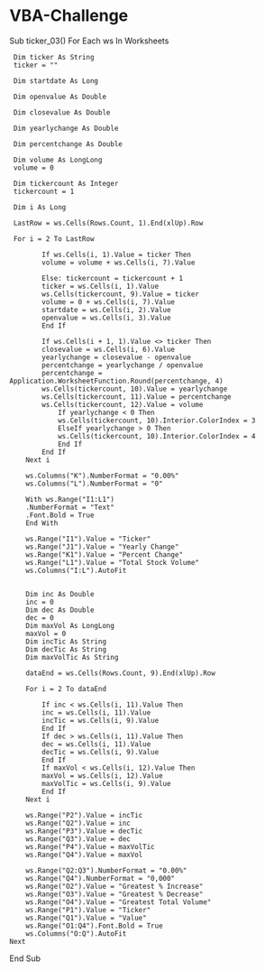 # VBA-Challenge

Sub ticker_03()
For Each ws In Worksheets

     Dim ticker As String
     ticker = ""

     Dim startdate As Long

     Dim openvalue As Double

     Dim closevalue As Double

     Dim yearlychange As Double

     Dim percentchange As Double

     Dim volume As LongLong
     volume = 0

     Dim tickercount As Integer
     tickercount = 1

     Dim i As Long

     LastRow = ws.Cells(Rows.Count, 1).End(xlUp).Row

     For i = 2 To LastRow

            If ws.Cells(i, 1).Value = ticker Then
            volume = volume + ws.Cells(i, 7).Value

            Else: tickercount = tickercount + 1
            ticker = ws.Cells(i, 1).Value
            ws.Cells(tickercount, 9).Value = ticker
            volume = 0 + ws.Cells(i, 7).Value
            startdate = ws.Cells(i, 2).Value
            openvalue = ws.Cells(i, 3).Value
            End If

            If ws.Cells(i + 1, 1).Value <> ticker Then
            closevalue = ws.Cells(i, 6).Value
            yearlychange = closevalue - openvalue
            percentchange = yearlychange / openvalue
            percentchange = Application.WorksheetFunction.Round(percentchange, 4)
            ws.Cells(tickercount, 10).Value = yearlychange
            ws.Cells(tickercount, 11).Value = percentchange
            ws.Cells(tickercount, 12).Value = volume
                If yearlychange < 0 Then
                ws.Cells(tickercount, 10).Interior.ColorIndex = 3
                ElseIf yearlychange > 0 Then
                ws.Cells(tickercount, 10).Interior.ColorIndex = 4
                End If
            End If
        Next i

        ws.Columns("K").NumberFormat = "0.00%"
        ws.Columns("L").NumberFormat = "0"

        With ws.Range("I1:L1")
        .NumberFormat = "Text"
        .Font.Bold = True
        End With

        ws.Range("I1").Value = "Ticker"
        ws.Range("J1").Value = "Yearly Change"
        ws.Range("K1").Value = "Percent Change"
        ws.Range("L1").Value = "Total Stock Volume"
        ws.Columns("I:L").AutoFit


        Dim inc As Double
        inc = 0
        Dim dec As Double
        dec = 0
        Dim maxVol As LongLong
        maxVol = 0
        Dim incTic As String
        Dim decTic As String
        Dim maxVolTic As String

        dataEnd = ws.Cells(Rows.Count, 9).End(xlUp).Row

        For i = 2 To dataEnd

            If inc < ws.Cells(i, 11).Value Then
            inc = ws.Cells(i, 11).Value
            incTic = ws.Cells(i, 9).Value
            End If
            If dec > ws.Cells(i, 11).Value Then
            dec = ws.Cells(i, 11).Value
            decTic = ws.Cells(i, 9).Value
            End If
            If maxVol < ws.Cells(i, 12).Value Then
            maxVol = ws.Cells(i, 12).Value
            maxVolTic = ws.Cells(i, 9).Value
            End If
        Next i

        ws.Range("P2").Value = incTic
        ws.Range("Q2").Value = inc
        ws.Range("P3").Value = decTic
        ws.Range("Q3").Value = dec
        ws.Range("P4").Value = maxVolTic
        ws.Range("Q4").Value = maxVol

        ws.Range("Q2:Q3").NumberFormat = "0.00%"
        ws.Range("Q4").NumberFormat = "0,000"
        ws.Range("O2").Value = "Greatest % Increase"
        ws.Range("O3").Value = "Greatest % Decrease"
        ws.Range("O4").Value = "Greatest Total Volume"
        ws.Range("P1").Value = "Ticker"
        ws.Range("Q1").Value = "Value"
        ws.Range("O1:Q4").Font.Bold = True
        ws.Columns("O:Q").AutoFit
    Next
End Sub
